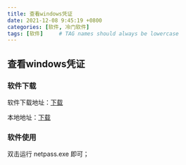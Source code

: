 ```yaml
---
title: 查看windows凭证
date: 2021-12-08 9:45:19 +0800
categories: [软件, 冷门软件]
tags: [软件]     # TAG names should always be lowercase
---
```


## 查看windows凭证

### 软件下载

软件下载地址：[下载](https://www.nirsoft.net/x64_download_package.html)

本地地址：[下载](/soft/x64tools.zip)

### 软件使用

双击运行 netpass.exe 即可；
